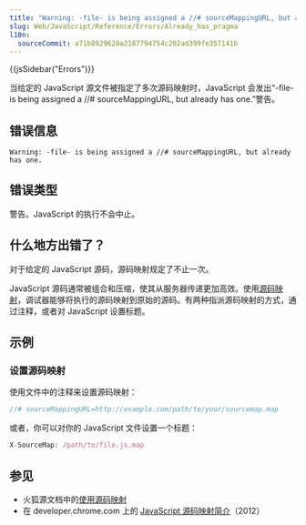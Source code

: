 ```yaml
---
title: "Warning: -file- is being assigned a //# sourceMappingURL, but already has one"
slug: Web/JavaScript/Reference/Errors/Already_has_pragma
l10n:
  sourceCommit: a71b8929628a2187794754c202ad399fe357141b
---
```


{{jsSidebar("Errors")}}

当给定的 JavaScript 源文件被指定了多次源码映射时，JavaScript 会发出“-file- is being assigned a //# sourceMappingURL, but already has one.”警告。

## 错误信息

```plain
Warning: -file- is being assigned a //# sourceMappingURL, but already has one.
```

## 错误类型

警告。JavaScript 的执行不会中止。

## 什么地方出错了？

对于给定的 JavaScript 源码，源码映射规定了不止一次。

JavaScript 源码通常被组合和压缩，使其从服务器传递更加高效。使用[源码映射](http://www.html5rocks.com/en/tutorials/developertools/sourcemaps/)，调试器能够将执行的源码映射到原始的源码。有两种指派源码映射的方式，通过注释，或者对 JavaScript 设置标题。

## 示例

### 设置源码映射

使用文件中的注释来设置源码映射：

```js example-good
//# sourceMappingURL=http://example.com/path/to/your/sourcemap.map
```

或者，你可以对你的 JavaScript 文件设置一个标题：

```js example-good
X-SourceMap: /path/to/file.js.map
```

## 参见

- 火狐源文档中的[使用源码映射](https://firefox-source-docs.mozilla.org/devtools-user/debugger/how_to/use_a_source_map/index.html)
- 在 developer.chrome.com 上的 [JavaScript 源码映射简介](https://developer.chrome.google.cn/blog/sourcemaps/)（2012）
